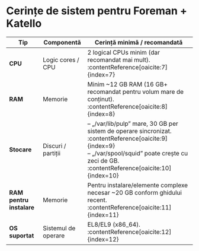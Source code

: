 # Cerințe de sistem pentru Foreman + Katello

| Tip               | Componentă                              | Cerință minimă / recomandată                                         |
|-------------------|-----------------------------------------|-----------------------------------------------------------------------|
| **CPU**           | Logic cores / CPU                        | 2 logical CPUs minim (dar recomandat mai mult). :contentReference[oaicite:7]{index=7} |
| **RAM**           | Memorie                                 | Minim ~12 GB RAM (16 GB+ recomandat pentru volum mare de conținut). :contentReference[oaicite:8]{index=8} |
| **Stocare**       | Discuri / partiții                      | – „/var/lib/pulp” mare, 30 GB per sistem de operare sincronizat. :contentReference[oaicite:9]{index=9} <br>– „/var/spool/squid” poate crește cu zeci de GB. :contentReference[oaicite:10]{index=10} |
| **RAM pentru instalare** | Memorie | Pentru instalare/elemente complexe necesar ~20 GB conform ghidului recent. :contentReference[oaicite:11]{index=11} |
| **OS suportat**   | Sistemul de operare                    | EL8/EL9 (x86_64). :contentReference[oaicite:12]{index=12} |

